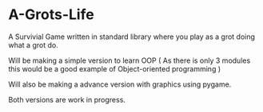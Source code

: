 # A-Grots-Life

A Survivial Game written in standard library where you play as a grot doing what a grot do. 

Will be making a simple version to learn OOP ( As there is only 3 modules this would be a good example of Object-oriented programming  ) 

Will also be making a advance version with graphics using pygame. 

Both versions are work in progress. 
